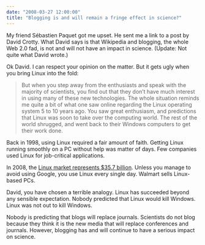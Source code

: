 ```yaml
---
date: "2008-03-27 12:00:00"
title: "Blogging is and will remain a fringe effect in science?"
---
```




My friend Sébastien Paquet got me upset. He sent me a link to a post by David Crotty. What David says is that Wikipedia and blogging, the whole Web 2.0 fad, is not and will not have an impact in science. (Update: Not quite what David wrote.)

Ok David. I can respect your opinion on the matter. But it gets ugly when you bring Linux into the fold:

>But when you step away from the enthusiasts and speak with the majority of scientists, you find out that they don&rsquo;t have much interest in using many of these new technologies. The whole situation reminds me quite a bit of what one saw online regarding the Linux operating system 5 to 10 years ago. You saw great enthusiasm, and predictions that Linux was soon to take over the computing world. The rest of the world shrugged, and went back to their Windows computers to get their work done.



Back in 1998, using Linux required a fair amount of faith. Getting Linux running smoothly on a PC without help was matter of days. Few companies used Linux for job-critical applications.

In 2008, the [Linux market represents $35.7 billion](https://en.wikipedia.org/wiki/Linux#Commercial_and_popular_uptake). Unless you manage to avoid using Google, you use Linux every single day. Walmart sells Linux-based PCs.

David, you have chosen a terrible analogy. Linux has succeeded beyond any sensible expectation. Nobody predicted that Linux would kill Windows. Linux was not out to kill Windows.

Nobody is predicting that blogs will replace journals. Scientists do not blog because they think it is the new media that will replace conferences and journals. However, blogging has and will continue to have a serious impact on science.

